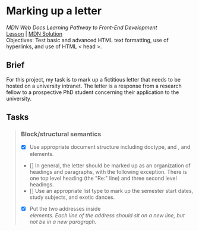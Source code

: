 # Marking up a letter 
_MDN Web Docs Learning Pathway to Front-End Development_\
[Lesson](https://developer.mozilla.org/en-US/docs/Learn/HTML/Introduction_to_HTML/Marking_up_a_letter) | [MDN Solution](https://github.com/mdn/learning-area/tree/master/html/introduction-to-html/marking-up-a-letter-finished)\
Objectives: Test basic and advanced HTML text formatting, use of hyperlinks, and use of HTML < head >.
## Brief
For this project, my task is to mark up a fictitious letter that needs to be hosted on a university intranet. The letter is a response from a research fellow to a prospective PhD student concerning their application to the university.

## Tasks
> ###  Block/structural semantics 
> - [x] Use appropriate document structure including doctype, and <html>, <head> and <body> elements.
> - [] In general, the letter should be marked up as an organization of headings and  paragraphs, with the following exception. There is one top level heading (the "Re:" line) and three second level headings.
> - [] Use an appropriate list type to mark up the semester start dates, study subjects, and exotic dances.
> - [x] Put the two addresses inside <address> elements. Each line of the address should sit on a new line, but not be in a new paragraph.
